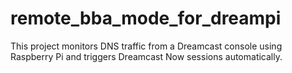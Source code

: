 # remote_bba_mode_for_dreampi
This project monitors DNS traffic from a Dreamcast console using Raspberry Pi and triggers Dreamcast Now sessions automatically.
